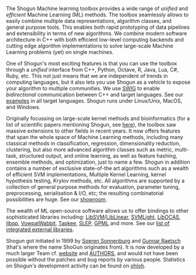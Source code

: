 The Shogun Machine learning toolbox provides a wide range of *unified* and *efficient* Machine Learning (ML) methods. The toolbox seamlessly allows to easily combine multiple data representations, algorithm classes, and general purpose tools. This enables both rapid prototyping of data pipelines and extensibility in terms of new algorithms. We combine modern software architecture in C++ with both efficient low-level computing backends and cutting edge algorithm implementations to solve large-scale Machine Learning problems (yet) on single machines.

One of Shogun's most exciting features is that you can use the toolbox through a *unified* interface from C++, Python, Octave, R, Java, Lua, C#, Ruby, etc. This not just means that we are independent of trends in computing languages, but it also lets you use Shogun as a vehicle to expose your algorithm to multiple communities. We use [SWIG](http://www.swig.org/) to enable *bidirectional* communication between C++ and target languages. See our [examples](http://shogun.ml/examples/) in all target languages. Shogun runs under Linux/Unix, MacOS, and Windows. 

Originally focussing on large-scale kernel methods and bioinformatics (for a list of scientific papers mentioning Shogun, see [here](http://scholar.google.com/scholar?hl=en&q=shogun+toolbox&btnG=&as_sdt=1%2C33&as_sdtp=)), the toolbox saw massive extensions to other fields in recent years. It now offers features that span the whole space of Machine Learning methods, including many classical methods in classification, regression, dimensionality reduction, clustering, but also more advanced algorithm classes such as metric, multi-task, structured output, and online learning, as well as feature hashing, ensemble methods, and optimization, just to name a few. Shogun in addition contains a number of exclusive state-of-the art algorithms such as a wealth of efficient SVM implementations, Multiple Kernel Learning, kernel hypothesis testing, Krylov methods, etc. All algorithms are supported by a collection of general purpose methods for evaluation, parameter tuning, preprocessing, serialisation & I/O, etc; the resulting combinatorial possibilities are huge. See our [showroom](http://shogun.ml/showroom).

The wealth of ML open-source software allows us to offer bindings to other sophisticated libraries including: [LibSVM](http://www.csie.ntu.edu.tw/~cjlin/libsvm/)/[LibLinear](http://www.csie.ntu.edu.tw/~cjlin/liblinear/), [SVMLight](http://svmlight.joachims.org/), [LibOCAS](http://cmp.felk.cvut.cz/~xfrancv/ocas/html/), [libqp](http://cmp.felk.cvut.cz/~xfrancv/libqp/html/), [VowpalWabbit](http://www.hunch.net/~vw/), [Tapkee](http://tapkee.lisitsyn.me/), [SLEP](http://www.public.asu.edu/~jye02/Software/SLEP/), [GPML](http://www.gaussianprocess.org/gpml/code/matlab/doc/) and more. See our [list of integrated external libraries](http://www.shogun-toolbox.org/page/about/contributions).

Shogun got initiated in 1999 by [Soeren Sonnenburg](http://sonnenburgs.de/soeren) and [Gunnar Raetsch](http://www.raetschlab.org/) (that's where the name ShoGun originates from). It is now developed by a much larger Team cf. [website](http://shogun.ml/) and [AUTHORS](http://www.github.com/shogun-toolbox/shogun/wiki/AUTHORS), and would not have been possible without the patches and bug reports by various people. Statistics on Shogun's development activity can be found on [ohloh](https://www.openhub.net/p/shogun).
